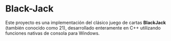 # Black-Jack
Este proyecto es una implementación del clásico juego de cartas **BlackJack** (también conocido como 21), desarrollado enteramente en C++ utilizando funciones nativas de consola para Windows.

